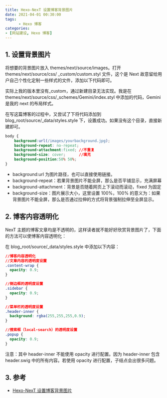 ```yaml
---
title: Hexo-NexT 设置博客背景图片
date: 2021-04-01 00:30:00
tags: 
      - Hexo 博客
categories: 
- [网站建设, Hexo 博客]
---
```


## 1. 设置背景图片
将想要的背景图片放入 themes/next/source/images。打开 themes/next/source/css/ _custom/custom.styl 文件，这个是 Next 故意留给用户自己个性化定制一些样式的文件，添加以下代码即可。
<!--more-->
实际上我的版本里没有_custom，通过新建目录无法实现。我是在 themes/next/source/css/_schemes/Gemini/index.styl 中添加的代码，Gemini是我的 next 的布局样式。

在写这篇博客的过程中，又尝试了下将代码添加到 blog_root/source/_data/styles.style 下，设置成功。如果没有这个目录，直接新建即可。

```css
body {
    background:url(/images/yourbackground.jpg);
    background-repeat: no-repeat;
    background-attachment:fixed; //不重复
    background-size: cover;      //填充
    background-position:50% 50%;
}
```
- background:url 为图片路径，也可以直接使用链接。
- background-repeat：若果背景图片不能全屏，那么是否平铺显示，充满屏幕
- background-attachment：背景是否随着网页上下滚动而滚动，fixed 为固定
- background-size：图片展示大小，这里设置 100%，100% 的意义为：如果背景图片不能全屏，那么是否通过拉伸的方式将背景强制拉伸至全屏显示。


## 2. 博客内容透明化
NexT 主题的博客文章均是不透明的，这样读者就不能好好欣赏背景图片了，下面的方法可以使博客内容透明化：

在 blog_root/source/_data/styles.style  中添加以下内容：
```css
//博客内容透明化
//文章内容的透明度设置
.content-wrap {
  opacity: 0.9;
}

//侧边框的透明度设置
.sidebar {
  opacity: 0.9;
}

//菜单栏的透明度设置
.header-inner {
  background: rgba(255,255,255,0.9);
}

//搜索框（local-search）的透明度设置
.popup {
  opacity: 0.9;
}
```
注意：其中 header-inner 不能使用 opacity 进行配置。因为 header-inner 包含 header.swig 中的所有内容。若使用 opacity 进行配置，子结点会出很多问题。

## 3. 参考
- [Hexo-NexT 设置博客背景图片](https://tding.top/archives/761b6f4d.html)